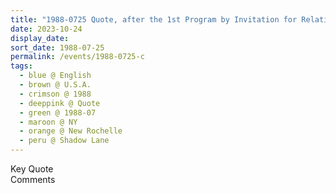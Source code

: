 ```yaml
---
title: "1988-0725 Quote, after the 1st Program by Invitation for Relatives and Friends, Āśhram, 96 Shadow Lane, New Rochelle, NY, U.S.A. (other date 0726)"
date: 2023-10-24
display_date: 
sort_date: 1988-07-25
permalink: /events/1988-0725-c
tags:
  - blue @ English
  - brown @ U.S.A.
  - crimson @ 1988
  - deeppink @ Quote
  - green @ 1988-07
  - maroon @ NY
  - orange @ New Rochelle
  - peru @ Shadow Lane
---
```


<wave-list>
  <list-title color="green" width="75">Key Quote</list-title>
  <list-item color="BlanchedAlmond"  width="200"></list-item>
  <list-item color="Lavender"></list-item>
  <list-item color="BlanchedAlmond"></list-item>
</wave-list>

<br>

<wave-list>
  <list-title color="green" width="75">Comments</list-title>
  <list-item color="BlanchedAlmond"  width="200"></list-item>
  <list-item color="Lavender"></list-item>
  <list-item color="BlanchedAlmond"></list-item>
</wave-list>